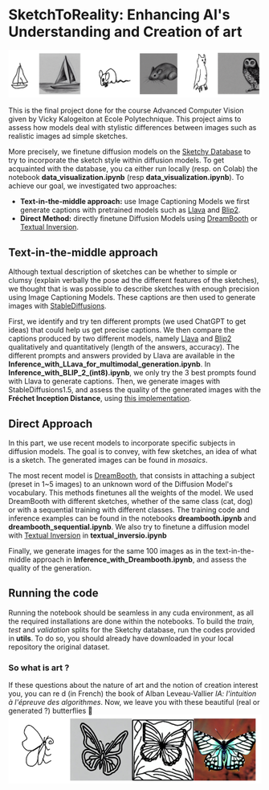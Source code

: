 # SketchToReality: Enhancing AI's Understanding and Creation of art

![Sketchy vs Diffusion](https://github.com/VictorBbt/SketchToReality/blob/main/img/intro.png "Intro Image")

This is the final project done for the course Advanced Computer Vision given by Vicky Kalogeiton at Ecole Polytechnique. This project aims to assess how models deal with stylistic differences between images such as realistic images ad simple sketches. 

More precisely, we finetune diffusion models on the [Sketchy Database](https://faculty.cc.gatech.edu/~hays/tmp/sketchy-database.pdf) to try to incorporate the sketch style within diffusion models. To get acquainted with the database, you ca either run locally (resp. on Colab) the notebook **data_visualization.ipynb** (resp **data_visualization.ipynb**).
To achieve our goal, we investigated two approaches:

- **Text-in-the-middle approach:** use Image Captioning Models we first generate captions with pretrained models such as [Llava](https://huggingface.co/docs/transformers/model_doc/llava) and [Blip2](https://huggingface.co/docs/transformers/model_doc/blip-2).
- **Direct Method:** directly finetune Diffusion Models using [DreamBooth](https://dreambooth.github.io) or [Textual Inversion](https://textual-inversion.github.io).

## Text-in-the-middle approach

Although textual description of sketches can be whether to simple or clumsy (explain verbally the pose ad the different features of the sketches), we thought that is was possible to describe sketches with enough precision using Image Captioning Models. These captions are then used to generate images with [StableDiffusions](https://huggingface.co/spaces/stabilityai/stable-diffusion). 

First, we identify and try ten different prompts (we used ChatGPT to get ideas) that could help us get precise captions. We then compare the captions produced by two different models, namely [Llava](https://huggingface.co/docs/transformers/model_doc/llava) and [Blip2](https://huggingface.co/docs/transformers/model_doc/blip-2) qualitatively and quantitatively (length of the answers, accuracy). The different prompts and answers provided by Llava are available in the **Inference_with_LLava_for_multimodal_generation.ipynb**. In **Inference_with_BLIP_2_(int8).ipynb**, we only try the 3 best prompts found with Llava to generate captions.
Then, we generate images with StableDiffusions1.5, and assess the quality of the generated images with the **Fréchet Inception Distance**, using [this implementation](https://github.com/mseitzer/pytorch-fid).

## Direct Approach

In this part, we use recent models to incorporate specific subjects in diffusion models. The goal is to convey, with few sketches, an idea of what is a sketch. The generated images can be found in *mosaics*.

The most recent model is [DreamBooth](https://dreambooth.github.io), that consists in attaching a subject (preset in 1~5 images) to an unknown word of the Diffusion Model's vocabulary. This methods finetunes all the weights of the model. We used DreamBooth with different sketches, whether of the same class (cat, dog) or with a sequential training with different classes. The training code and inference examples can be found in the notebooks **dreambooth.ipynb** and **dreambooth_sequential.ipynb**. 
 We also try to finetune a diffusion model with [Textual Inversion](https://textual-inversion.github.io) in **textual_inversio.ipynb**

Finally, we generate images for the same 100 images as in the text-in-the-middle approach in **Inference_with_Dreambooth.ipynb**, and assess the quality of the generation.

## Running the code

Running the notebook should be seamless in any cuda environment, as all the required installations are done within the notebooks. To build the *train, test* and *validation* splits for the Sketchy database, run the codes provided in **utils**. To do so, you should already have downloaded in your local repository the original dataset.

### So what is art ?

If these questions about the nature of art and the notion of creation interest you, you can re d (in French) the book of Alban Leveau-Vallier *IA: l'intuition à l'épreuve des algorithmes*. Now, we leave you with these beautiful (real or generated ?) butterflies 🦋
![butterflies](https://github.com/VictorBbt/SketchToReality/blob/main/img/butterfly.png "Butterfly")

